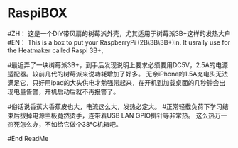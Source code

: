 # RaspiBOX

#ZH：  这是一个DIY带风扇的树莓派外壳，尤其适用于树莓派3B+这样的发热大户
#EN：  This is a box to put your RaspberryPi (2B\3B\3B+)in. It usrally use for the Heatmaker called Raspi 3B+,

#最近弄了一块树莓派3B+，到手后发现说明上要求必须要用DC5V，2.5A的电源适配器。较前几代的树莓派来说功耗增加了好多。
无奈iPhone的1.5A充电头无法满足它，只好用ipad的大头供电才勉强带起来，在开机到加载桌面的几秒钟会出现电量告警，开机启动后就不再报警了。

#俗话说香蕉大香蕉皮也大，电流这么大，发热必定大。
#正常轻载负荷下学习结束后拔掉电源主板竟然烫手，连带着USB LAN GPIO排针等非常热。
这么热万一热死怎么办，不如给它做个38°C机箱吧。

#End ReadMe
